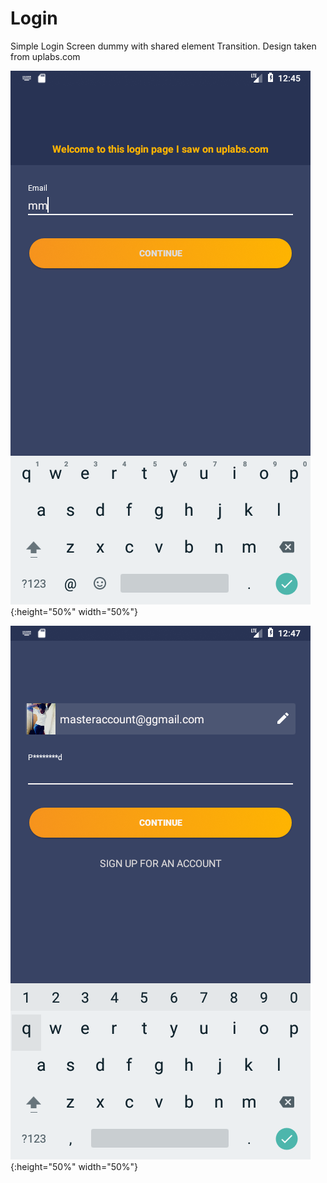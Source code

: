 # Login
Simple Login Screen dummy with shared element Transition. Design taken from uplabs.com 

![Screenshot 1](screenshots/Screenshot_1520502360.png){:height="50%" width="50%"}

![Screenshot 2](screenshots/Screenshot_1520502479.png){:height="50%" width="50%"}
